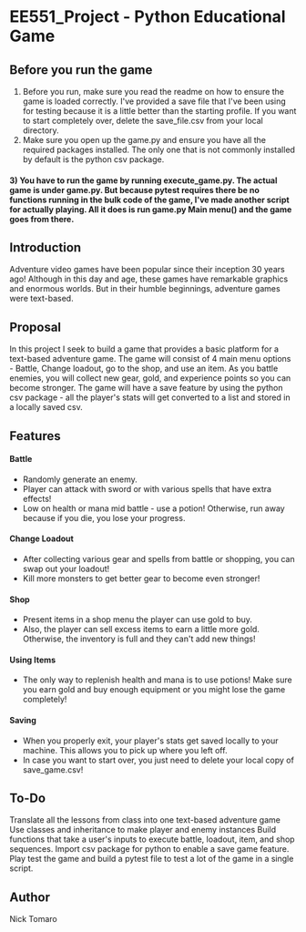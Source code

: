 # EE551_Project - Python Educational Game
## Before you run the game
1) Before you run, make sure you read the readme on how to ensure the game is loaded correctly. I've provided a save file that I've been using for testing because it is a little better than the starting profile. If you want to start completely over, delete the save_file.csv from your local directory.
2) Make sure you open up the game.py and ensure you have all the required packages installed. The only one that is not commonly installed by default is the python csv package.
#### 3) You have to run the game by running execute_game.py. The actual game is under game.py. But because pytest requires there be no functions running in the bulk code of the game, I've made another script for actually playing. All it does is run game.py Main menu() and the game goes from there. 
 
## Introduction
Adventure video games have been popular since their inception 30 years ago! Although in this day and age, these games have remarkable graphics and enormous worlds. But in their humble beginnings, adventure games were text-based.

## Proposal
In this project I seek to build a game that provides a basic platform for a text-based adventure game. The game will consist of 4 main menu options - Battle, Change loadout, go to the shop, and use an item. As you battle enemies, you will collect new gear, gold, and experience points so you can become stronger. The game will have a save feature by using the python csv package - all the player's stats will get converted to a list and stored in a locally saved csv.

## Features
#### Battle
- Randomly generate an enemy.
- Player can attack with sword or with various spells that have extra effects!
- Low on health or mana mid battle - use a potion! Otherwise, run away because if you die, you lose your progress.
#### Change Loadout
- After collecting various gear and spells from battle or shopping, you can swap out your loadout!
- Kill more monsters to get better gear to become even stronger!
#### Shop
- Present items in a shop menu the player can use gold to buy.
- Also, the player can sell excess items to earn a little more gold. Otherwise, the inventory is full and they can't add new things!
#### Using Items
- The only way to replenish health and mana is to use potions! Make sure you earn gold and buy enough equipment or you might lose the game completely!
#### Saving
- When you properly exit, your player's stats get saved locally to your machine. This allows you to pick up where you left off.
- In case you want to start over, you just need to delete your local copy of save_game.csv!
## To-Do
Translate all the lessons from class into one text-based adventure game
Use classes and inheritance to make player and enemy instances
Build functions that take a user's inputs to execute battle, loadout, item, and shop sequences.
Import csv package for python to enable a save game feature.
Play test the game and build a pytest file to test a lot of the game in a single script.
## Author
Nick Tomaro
